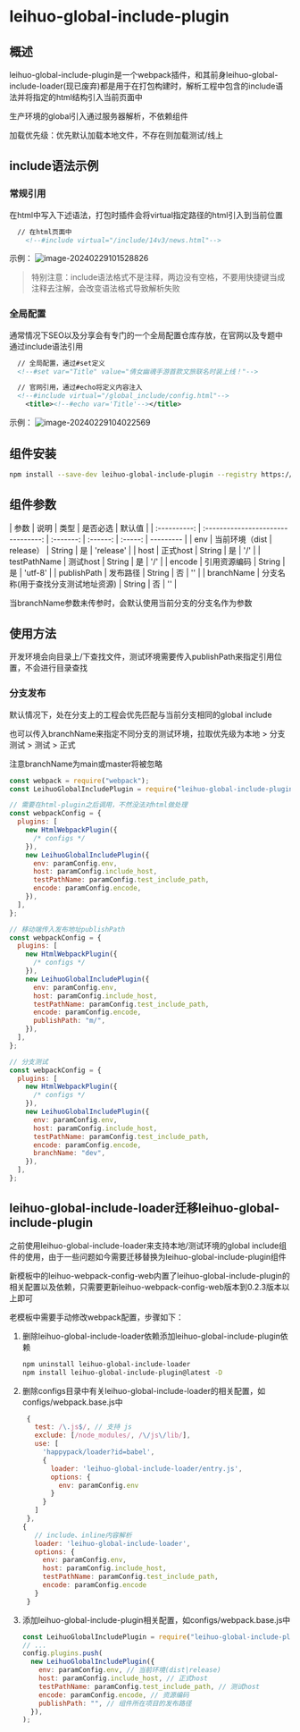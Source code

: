 # leihuo-global-include-plugin

## 概述

leihuo-global-include-plugin是一个webpack插件，和其前身leihuo-global-include-loader(现已废弃)都是用于在打包构建时，解析工程中包含的include语法并将指定的html结构引入当前页面中

生产环境的global引入通过服务器解析，不依赖组件

加载优先级：优先默认加载本地文件，不存在则加载测试/线上

## include语法示例

### 常规引用

在html中写入下述语法，打包时插件会将virtual指定路径的html引入到当前位置

```xml
  // 在html页面中
	<!--#include virtual="/include/14v3/news.html"-->
```

示例：
![image-20240229101528826](https://nie.res.netease.com/comm/images/20240229/1709173255086_1dddbc7bf3.png)

> 特别注意：include语法格式不是注释，两边没有空格，不要用快捷键当成注释去注解，会改变语法格式导致解析失败

### 全局配置

通常情况下SEO以及分享会有专门的一个全局配置仓库存放，在官网以及专题中通过include语法引用

```xml
  // 全局配置，通过#set定义
  <!--#set var="Title" value="倩女幽魂手游首款文旅联名时装上线！"-->

  // 官网引用，通过#echo将定义内容注入
  <!--#include virtual="/global_include/config.html"-->
	<title><!--#echo var='Title'--></title>
```

示例：
![image-20240229104022569](https://nie.res.netease.com/comm/images/20240229/1709174469590_cfdb659768.png)

## 组件安装

```bash
npm install --save-dev leihuo-global-include-plugin --registry https://ccc-npm.leihuo.netease.com
```

## 组件参数

|     参数     |                说明                |   类型    | 是否必选 | 默认值  |
| :----------: | :--------------------------------: | :-------: | :------: | :-----: | --------- |
|     env      |           当前环境（dist           | release） |  String  |   是    | 'release' |
|     host     |              正式host              |  String   |    是    |   '/'   |
| testPathName |              测试host              |  String   |    是    |   '/'   |
|    encode    |            引用资源编码            |  String   |    是    | 'utf-8' |
| publishPath  |              发布路径              |  String   |    否    |   ''    |
|  branchName  | 分支名称(用于查找分支测试地址资源) |  String   |    否    |   ''    |

当branchName参数未传参时，会默认使用当前分支的分支名作为参数

## 使用方法

开发环境会向目录上/下查找文件，测试环境需要传入publishPath来指定引用位置，不会进行目录查找

### 分支发布

默认情况下，处在分支上的工程会优先匹配与当前分支相同的global include

也可以传入branchName来指定不同分支的测试环境，拉取优先级为本地 > 分支测试 > 测试 > 正式

注意branchName为main或master将被忽略

```javascript
const webpack = require("webpack");
const LeihuoGlobalIncludePlugin = require("leihuo-global-include-plugin");

// 需要在html-plugin之后调用，不然没法对html做处理
const webpackConfig = {
  plugins: [
    new HtmlWebpackPlugin({
      /* configs */
    }),
    new LeihuoGlobalIncludePlugin({
      env: paramConfig.env,
      host: paramConfig.include_host,
      testPathName: paramConfig.test_include_path,
      encode: paramConfig.encode,
    }),
  ],
};

// 移动端传入发布地址publishPath
const webpackConfig = {
  plugins: [
    new HtmlWebpackPlugin({
      /* configs */
    }),
    new LeihuoGlobalIncludePlugin({
      env: paramConfig.env,
      host: paramConfig.include_host,
      testPathName: paramConfig.test_include_path,
      encode: paramConfig.encode,
      publishPath: "m/",
    }),
  ],
};

// 分支测试
const webpackConfig = {
  plugins: [
    new HtmlWebpackPlugin({
      /* configs */
    }),
    new LeihuoGlobalIncludePlugin({
      env: paramConfig.env,
      host: paramConfig.include_host,
      testPathName: paramConfig.test_include_path,
      encode: paramConfig.encode,
      branchName: "dev",
    }),
  ],
};
```

## leihuo-global-include-loader迁移leihuo-global-include-plugin

之前使用leihuo-global-include-loader来支持本地/测试环境的global include组件的使用，由于一些问题如今需要迁移替换为leihuo-global-include-plugin组件

新模板中的leihuo-webpack-config-web内置了leihuo-global-include-plugin的相关配置以及依赖，只需要更新leihuo-webpack-config-web版本到0.2.3版本以上即可

老模板中需要手动修改webpack配置，步骤如下：

1. 删除leihuo-global-include-loader依赖添加leihuo-global-include-plugin依赖

   ```bash
   npm uninstall leihuo-global-include-loader
   npm install leihuo-global-include-plugin@latest -D
   ```

2. 删除configs目录中有关leihuo-global-include-loader的相关配置，如configs/webpack.base.js中

   ```javascript
    {
      test: /\.js$/, // 支持 js
      exclude: [/node_modules/, /\/js\/lib/],
      use: [
        'happypack/loader?id=babel',
        {
          loader: 'leihuo-global-include-loader/entry.js',
          options: {
            env: paramConfig.env
          }
        }
      ]
    },
   {
      // include、inline内容解析
      loader: 'leihuo-global-include-loader',
      options: {
        env: paramConfig.env,
        host: paramConfig.include_host,
        testPathName: paramConfig.test_include_path,
        encode: paramConfig.encode
      }
    }
   ```

3. 添加leihuo-global-include-plugin相关配置，如configs/webpack.base.js中

   ```javascript
   const LeihuoGlobalIncludePlugin = require("leihuo-global-include-plugin");
   // ...
   config.plugins.push(
     new LeihuoGlobalIncludePlugin({
       env: paramConfig.env, // 当前环境(dist|release)
       host: paramConfig.include_host, // 正式host
       testPathName: paramConfig.test_include_path, // 测试host
       encode: paramConfig.encode, // 资源编码
       publishPath: "", // 组件所在项目的发布路径
     }),
   );
   ```
